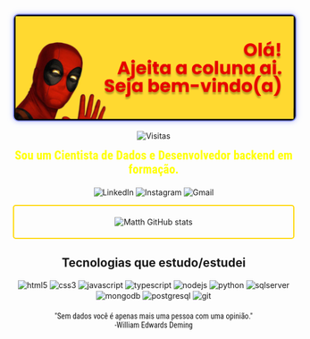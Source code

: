 <div align="center">
  <a href="https://github.com/iadevmatth">
    <img src="./banner.png" alt="Banner" style="border: 2px solid #8b94ffff; border-radius: 10px; box-shadow: 0 0 10px rgba(139, 148, 255, 0.6);">
  </a>
</div>

<p align="center">
  <img src="https://komarev.com/ghpvc/?username=iadevmatth&color=1E90FF&style=plastic&label=Visitas" alt="Visitas">
</p>

<p align="center">
  <a href="https://github.com/iadevmatth" style="text-decoration: none; font-family: 'Roboto Condensed', sans-serif; font-size: 22px; font-weight: bold; color: #FFFF00;">
    Sou um Cientista de Dados e Desenvolvedor backend em formação.
  </a>
</p>

<p align="center" style="margin-top: 20px;">
  <a href="https://www.linkedin.com/in/matheusdevbackend/" class="social-icon" style="text-decoration: none;">
    <img src="https://img.shields.io/badge/LinkedIn-0077B5?style=for-the-badge&logo=linkedin&logoColor=white" alt="LinkedIn">
  </a>
  <a href="https://www.instagram.com/matth.sil_/" class="social-icon" style="text-decoration: none;">
    <img src="https://img.shields.io/badge/Instagram-E4405F?style=for-the-badge&logo=instagram&logoColor=white" alt="Instagram">
  </a>
  <a href="mailto:matheus.devbackend@gmail.com?subject=[GitHub]" class="social-icon" style="text-decoration: none;">
    <img src="https://img.shields.io/badge/Gmail-D14836?style=for-the-badge&logo=gmail&logoColor=white" alt="Gmail">
  </a>
</p>

<p align="center" class="github-stats" style="border: 2px solid #FFD700; border-radius: 5px; padding: 20px;">
  <img src="https://github-readme-stats.vercel.app/api?username=iadevmatth&show_icons=true&theme=merko" alt="Matth GitHub stats">
</p>

<h2 align="center">Tecnologias que estudo/estudei</h2>

<div align="center" style="display: inline_block; margin-bottom: 20px;">
  <img align="center" alt="html5" src="https://img.shields.io/badge/HTML5-E34F26?style=for-the-badge&logo=html5&logoColor=white" />
  <img align="center" alt="css3" src="https://img.shields.io/badge/CSS3-1572B6?style=for-the-badge&logo=css3&logoColor=white" />
  <img align="center" alt="javascript" src="https://img.shields.io/badge/JavaScript-323330?style=for-the-badge&logo=javascript&logoColor=F7DF1E" />
  <img align="center" alt="typescript" src="https://img.shields.io/badge/TypeScript-3178C6?style=for-the-badge&logo=typescript&logoColor=white" />
  <img align="center" alt="nodejs" src="https://img.shields.io/badge/Node.js-339933?style=for-the-badge&logo=node.js&logoColor=white" />
  <img align="center" alt="python" src="https://img.shields.io/badge/Python-14354C?style=for-the-badge&logo=python&logoColor=white" />
  <img align="center" alt="sqlserver" src="https://img.shields.io/badge/Microsoft_SQL_Server-CC2927?style=for-the-badge&logo=microsoft-sql-server&logoColor=white" />
  <img align="center" alt="mongodb" src="https://img.shields.io/badge/MongoDB-4EA94B?style=for-the-badge&logo=mongodb&logoColor=white" />
  <img align="center" alt="postgresql" src="https://img.shields.io/badge/PostgreSQL-336791?style=for-the-badge&logo=postgresql&logoColor=white" />
  <img align="center" alt="git" src="https://img.shields.io/badge/Git-F05032?style=for-the-badge&logo=git&logoColor=white" />
</div>

<p align="center" style="font-family: 'Roboto Condensed', sans-serif;">
  "Sem dados você é apenas mais uma pessoa com uma opinião."
  <br>
  -William Edwards Deming
</p>
